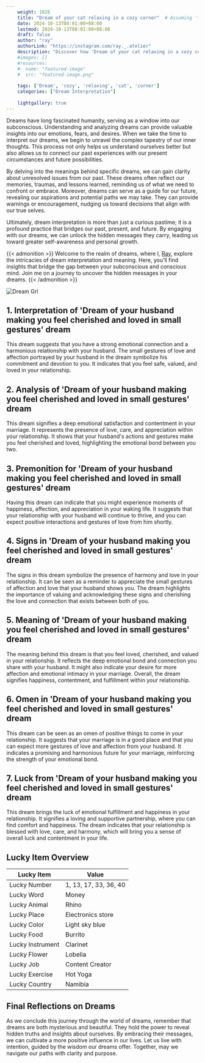 ```yaml
---
    weight: 1826
    title: "Dream of your cat relaxing in a cozy corner"  # Assuming 'title' column exists
    date: 2024-10-13T08:01:00+08:00
    lastmod: 2024-10-13T08:01:00+08:00
    draft: false
    author: "ray"
    authorLink: "https://instagram.com/ray._.atelier"
    description: "Discover how 'Dream of your cat relaxing in a cozy corner' can interpret your future and uncover its significant meanings in your life."
    #images: []
    #resources:
    #- name: "featured-image"
    #  src: "featured-image.png"
    
    tags: ['Dream', 'cozy', 'relaxing', 'cat', 'corner']
    categories: ["Dream Interpretation"]
    
    lightgallery: true
---
```

    
Dreams have long fascinated humanity, serving as a window into our subconscious. Understanding and analyzing dreams can provide valuable insights into our emotions, fears, and desires. When we take the time to interpret our dreams, we begin to unravel the complex tapestry of our inner thoughts. This process not only helps us understand ourselves better but also allows us to connect our past experiences with our present circumstances and future possibilities.

By delving into the meanings behind specific dreams, we can gain clarity about unresolved issues from our past. These dreams often reflect our memories, traumas, and lessons learned, reminding us of what we need to confront or embrace. Moreover, dreams can serve as a guide for our future, revealing our aspirations and potential paths we may take. They can provide warnings or encouragement, nudging us toward decisions that align with our true selves.

Ultimately, dream interpretation is more than just a curious pastime; it is a profound practice that bridges our past, present, and future. By engaging with our dreams, we can unlock the hidden messages they carry, leading us toward greater self-awareness and personal growth.

{{< admonition >}}
Welcome to the realm of dreams, where I, [Ray](https://instagram.com/ray._.atelier), explore the intricacies of dream interpretation and meaning. Here, you’ll find insights that bridge the gap between your subconscious and conscious mind. Join me on a journey to uncover the hidden messages in your dreams.
{{< /admonition >}}

![Dream Grl](https://cdn.pixabay.com/photo/2017/11/02/03/35/gothic-2910057_1280.jpg "Dream Grl")

## 1. Interpretation of 'Dream of your husband making you feel cherished and loved in small gestures' dream

This dream suggests that you have a strong emotional connection and a harmonious relationship with your husband. The small gestures of love and affection portrayed by your husband in the dream symbolize his commitment and devotion to you. It indicates that you feel safe, valued, and loved in your relationship.

## 2. Analysis of 'Dream of your husband making you feel cherished and loved in small gestures' dream

This dream signifies a deep emotional satisfaction and contentment in your marriage. It represents the presence of love, care, and appreciation within your relationship. It shows that your husband's actions and gestures make you feel cherished and loved, highlighting the emotional bond between you two.

## 3. Premonition for 'Dream of your husband making you feel cherished and loved in small gestures' dream

Having this dream can indicate that you might experience moments of happiness, affection, and appreciation in your waking life. It suggests that your relationship with your husband will continue to thrive, and you can expect positive interactions and gestures of love from him shortly.

## 4. Signs in 'Dream of your husband making you feel cherished and loved in small gestures' dream

The signs in this dream symbolize the presence of harmony and love in your relationship. It can be seen as a reminder to appreciate the small gestures of affection and love that your husband shows you. The dream highlights the importance of valuing and acknowledging these signs and cherishing the love and connection that exists between both of you.

## 5. Meaning of 'Dream of your husband making you feel cherished and loved in small gestures' dream

The meaning behind this dream is that you feel loved, cherished, and valued in your relationship. It reflects the deep emotional bond and connection you share with your husband. It might also indicate your desire for more affection and emotional intimacy in your marriage. Overall, the dream signifies happiness, contentment, and fulfillment within your relationship.

## 6. Omen in 'Dream of your husband making you feel cherished and loved in small gestures' dream

This dream can be seen as an omen of positive things to come in your relationship. It suggests that your marriage is in a good place and that you can expect more gestures of love and affection from your husband. It indicates a promising and harmonious future for your marriage, reinforcing the strength of your emotional bond.

## 7. Luck from 'Dream of your husband making you feel cherished and loved in small gestures' dream

This dream brings the luck of emotional fulfillment and happiness in your relationship. It signifies a loving and supportive partnership, where you can find comfort and happiness. The dream indicates that your relationship is blessed with love, care, and harmony, which will bring you a sense of overall luck and contentment in your life.

## Lucky Item Overview
| Lucky Item          | Value              |
|---------------|--------------------|
| Lucky Number        | 1, 13, 17, 33, 36, 40  |
| Lucky Word          | Money |
| Lucky Animal        | Rhino |
| Lucky Place         | Electronics store     |
| Lucky Color         | Light sky blue     |
| Lucky Food          | Burrito      |
| Lucky Instrument    | Clarinet |
| Lucky Flower        | Lobelia    |
| Lucky Job           | Content Creator       |
| Lucky Exercise      | Hot Yoga  |
| Lucky Country       | Namibia    |


##  Final Reflections on Dreams

As we conclude this journey through the world of dreams, remember that dreams are both mysterious and beautiful. They hold the power to reveal hidden truths and insights about ourselves. By embracing their messages, we can cultivate a more positive influence in our lives. Let us live with intention, guided by the wisdom our dreams offer. Together, may we navigate our paths with clarity and purpose.
